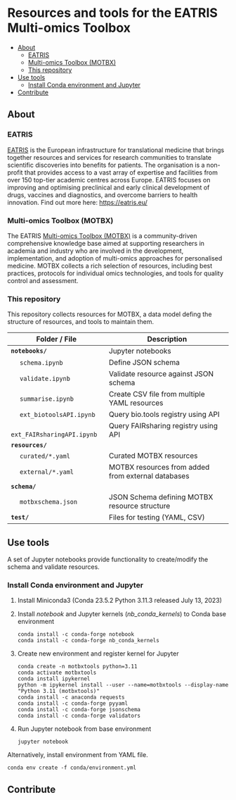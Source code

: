 # Resources and tools for the EATRIS Multi-omics Toolbox<!-- omit from toc -->

- [About](#about)
  - [EATRIS](#eatris)
  - [Multi-omics Toolbox (MOTBX)](#multi-omics-toolbox-motbx)
  - [This repository](#this-repository)
- [Use tools](#use-tools)
  - [Install Conda environment and Jupyter](#install-conda-environment-and-jupyter)
- [Contribute](#contribute)

## About

### EATRIS

[EATRIS](https://eatris.eu/) is the European infrastructure for translational medicine that brings together resources and services for research communities to translate scientific discoveries into benefits for patients. The organisation is a non-profit that provides access to a vast array of expertise and facilities from over 150 top-tier academic centres across Europe. EATRIS focuses on improving and optimising preclinical and early clinical development of drugs, vaccines and diagnostics, and overcome barriers to health innovation. Find out more here: https://eatris.eu/

### Multi-omics Toolbox (MOTBX)

The EATRIS [Multi-omics Toolbox (MOTBX)](<insert-link-to-motbx>) is a community-driven comprehensive knowledge base aimed at supporting researchers in academia and industry who are involved in the development, implementation, and adoption of multi-omics approaches for personalised medicine. MOTBX collects a rich selection of resources, including best practices, protocols for individual omics technologies, and tools for quality control and assessment. <MOTBX is available at insert-link.>

### This repository

This repository collects resources for MOTBX, a data model defing the structure of resources, and tools to maintain them.

| Folder / File | Description |
|--------------|-------------|
| **`notebooks/`** | Jupyter notebooks
| &emsp; `schema.ipynb` | Define JSON schema
| &emsp; `validate.ipynb` | Validate resource against JSON schema
| &emsp; `summarise.ipynb` | Create CSV file from multiple YAML resources
| &emsp; `ext_biotoolsAPI.ipynb` | Query bio.tools registry using API
| &emsp; `ext_FAIRsharingAPI.ipynb` | Query FAIRsharing registry using API
| **`resources/`** 
| &emsp; `curated/*.yaml` | Curated MOTBX resources
| &emsp; `external/*.yaml` | MOTBX resources from added from external databases
| **`schema/`**
| &emsp; `motbxschema.json` | JSON Schema defining MOTBX resource structure
| **`test/`** | Files for testing (YAML, CSV)

## Use tools

A set of Jupyter notebooks provide functionality to create/modify the schema and validate resources.

### Install Conda environment and Jupyter

1. Install Miniconda3 (Conda 23.5.2 Python 3.11.3 released July 13, 2023)

2. Install *notebook* and Jupyter kernels (*nb_conda_kernels*) to Conda base environment
    ```
    conda install -c conda-forge notebook
    conda install -c conda-forge nb_conda_kernels
    ```

3. Create new environment and register kernel for Jupyter
    ```
    conda create -n motbxtools python=3.11 
    conda activate motbxtools
    conda install ipykernel
    python -m ipykernel install --user --name=motbxtools --display-name "Python 3.11 (motbxtools)"
    conda install -c anaconda requests
    conda install -c conda-forge pyyaml
    conda install -c conda-forge jsonschema
    conda install -c conda-forge validators
    ```

4. Run Jupyter notebook from base environment
    ```
    jupyter notebook
    ```

Alternatively, install environment from YAML file.
```
conda env create -f conda/environment.yml
```

## Contribute

<create-issue>


